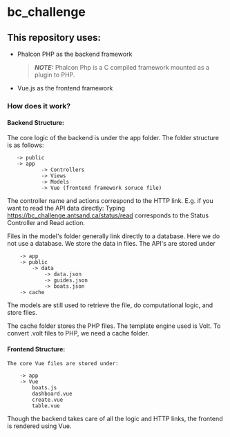 # bc_challenge

## This repository uses:

- Phalcon PHP as the backend framework
	> **_NOTE:_**  Phalcon Php is a C compiled framework mounted as a plugin to PHP. 
- Vue.js as the frontend framework

### How does it work?
#### Backend Structure:
 The core logic of the backend is under the app folder. The folder structure is as follows:
 ```
	-> public
	-> app
			-> Controllers 
			-> Views
			-> Models
			-> Vue (frontend framework soruce file)
```
The controller name and actions correspond to the HTTP link.
E.g. if you want to read the API data directly:
Typing https://bc_challenge.antsand.ca/status/read
corresponds to the Status Controller and Read action.

Files in the model's folder generally link directly to a database. Here we do not use a database. We store the data in files. The API's are stored under
```
	-> app
	-> public
		-> data
			-> data.json
			-> guides.json
			-> boats.json	
	-> cache
```
The models are still used to retrieve the file, do computational logic, and store files.

The cache folder stores the PHP files. The template engine used is Volt. To convert .volt files to PHP, we need a cache folder.

#### Frontend Structure:
	The core Vue files are stored under:
	
		-> app
		-> Vue
			boats.js
			dashboard.vue
			create.vue
			table.vue

Though the backend takes care of all the logic and HTTP links, the frontend is rendered using Vue. 
